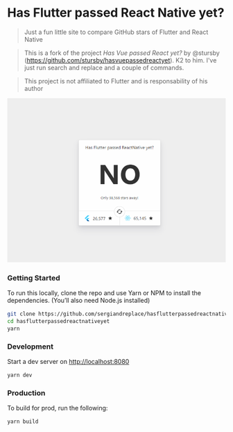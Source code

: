 # Has Flutter passed React Native yet?

> Just a fun little site to compare GitHub stars of Flutter and React Native

> This is a fork of the project *Has Vue passed React yet?* by @stursby (https://github.com/stursby/hasvuepassedreactyet). K2 to him. I've just run search and replace and a couple of commands.

> This project is not affiliated to Flutter and is responsability of his author

![preview](preview.png)

### Getting Started

To run this locally, clone the repo and use Yarn or NPM to install the dependencies. (You’ll also need Node.js installed)

```bash
git clone https://github.com/sergiandreplace/hasflutterpassedreactnativeyet.git
cd hasflutterpassedreactnativeyet
yarn
```

### Development

Start a dev server on [http://localhost:8080](http://localhost:8080)

```bash
yarn dev
```

### Production

To build for prod, run the following:

```bash
yarn build
```

